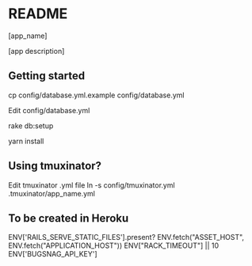 # README

[app_name]

[app description]

## Getting started

cp config/database.yml.example config/database.yml

Edit config/database.yml

rake db:setup

yarn install

## Using tmuxinator?

Edit tmuxinator .yml file
ln -s config/tmuxinator.yml .tmuxinator/app_name.yml


## To be created in Heroku

ENV['RAILS_SERVE_STATIC_FILES'].present?
ENV.fetch("ASSET_HOST", ENV.fetch("APPLICATION_HOST"))
ENV["RACK_TIMEOUT"] || 10
ENV['BUGSNAG_API_KEY']

